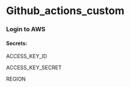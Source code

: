 # Github_actions_custom

<h3>Login to AWS</h3>

<h4>Secrets: </h4>
   <p>  ACCESS_KEY_ID</p>
   <p>  ACCESS_KEY_SECRET</p>
   <p>  REGION</p>
